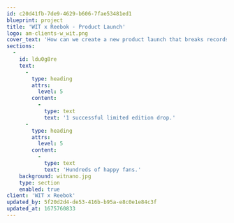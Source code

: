 ```yaml
---
id: c20d41fb-7de9-4629-b606-7fae53481ed1
blueprint: project
title: 'WIT x Reebok - Product Launch'
logo: am-clients-w_wit.png
cover_text: 'How can we create a new product launch that breaks records, without breaking the bank?'
sections:
  -
    id: ldu0g8re
    text:
      -
        type: heading
        attrs:
          level: 5
        content:
          -
            type: text
            text: '1 successful limited edition drop.'
      -
        type: heading
        attrs:
          level: 5
        content:
          -
            type: text
            text: 'Hundreds of happy fans.'
    background: witnano.jpg
    type: section
    enabled: true
client: 'WIT x Reebok'
updated_by: 5f20d2d4-de53-416b-b95a-e8c0e1e84c3f
updated_at: 1675760833
---
```

